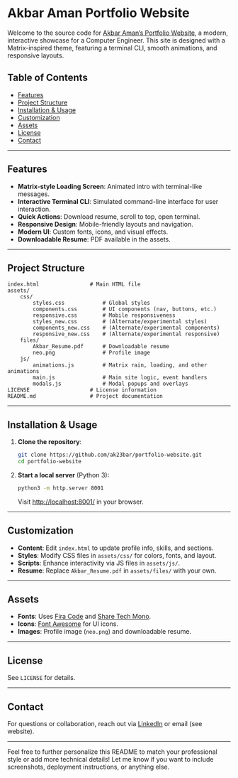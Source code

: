 # Akbar Aman Portfolio Website

Welcome to the source code for [Akbar Aman’s Portfolio Website](http://localhost:8001/), a modern, interactive showcase for a Computer Engineer. This site is designed with a Matrix-inspired theme, featuring a terminal CLI, smooth animations, and responsive layouts.

## Table of Contents

- [Features](#features)
- [Project Structure](#project-structure)
- [Installation & Usage](#installation--usage)
- [Customization](#customization)
- [Assets](#assets)
- [License](#license)
- [Contact](#contact)

---

## Features

- **Matrix-style Loading Screen**: Animated intro with terminal-like messages.
- **Interactive Terminal CLI**: Simulated command-line interface for user interaction.
- **Quick Actions**: Download resume, scroll to top, open terminal.
- **Responsive Design**: Mobile-friendly layouts and navigation.
- **Modern UI**: Custom fonts, icons, and visual effects.
- **Downloadable Resume**: PDF available in the assets.

---

## Project Structure

```
index.html                # Main HTML file
assets/
	css/
		styles.css            # Global styles
		components.css        # UI components (nav, buttons, etc.)
		responsive.css        # Mobile responsiveness
		styles_new.css        # (Alternate/experimental styles)
		components_new.css    # (Alternate/experimental components)
		responsive_new.css    # (Alternate/experimental responsive)
	files/
		Akbar_Resume.pdf      # Downloadable resume
		neo.png               # Profile image
	js/
		animations.js         # Matrix rain, loading, and other animations
		main.js               # Main site logic, event handlers
		modals.js             # Modal popups and overlays
LICENSE                   # License information
README.md                 # Project documentation
```

---

## Installation & Usage

1. **Clone the repository**:
	 ```bash
	 git clone https://github.com/ak23bar/portfolio-website.git
	 cd portfolio-website
	 ```

2. **Start a local server** (Python 3):
	 ```bash
	 python3 -m http.server 8001
	 ```
	 Visit [http://localhost:8001/](http://localhost:8001/) in your browser.

---

## Customization

- **Content**: Edit `index.html` to update profile info, skills, and sections.
- **Styles**: Modify CSS files in `assets/css/` for colors, fonts, and layout.
- **Scripts**: Enhance interactivity via JS files in `assets/js/`.
- **Resume**: Replace `Akbar_Resume.pdf` in `assets/files/` with your own.

---

## Assets

- **Fonts**: Uses [Fira Code](https://fonts.google.com/specimen/Fira+Code) and [Share Tech Mono](https://fonts.google.com/specimen/Share+Tech+Mono).
- **Icons**: [Font Awesome](https://fontawesome.com/) for UI icons.
- **Images**: Profile image (`neo.png`) and downloadable resume.

---

## License

See `LICENSE` for details.

---

## Contact

For questions or collaboration, reach out via [LinkedIn](https://linkedin.com/in/akbaraman) or email (see website).

---

Feel free to further personalize this README to match your professional style or add more technical details! Let me know if you want to include screenshots, deployment instructions, or anything else.
